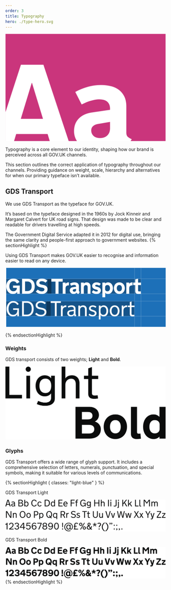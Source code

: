 ```yaml
---
order: 3
title: Typography
hero: ./type-hero.svg
---
```


<div class="hero">

![TODO](./type-hero.svg)

</div>

Typography is a core element to our identity, shaping how our brand is perceived across all GOV.UK channels.

This section outlines the correct application of typography throughout our channels. Providing guidance on weight, scale, hierarchy and alternatives for when our primary typeface isn’t available.

## GDS Transport

We use GDS Transport as the typeface for GOV.UK.

It’s based on the typeface designed in the 1960s by Jock Kinneir and Margaret Calvert for UK road signs. That design was made to be clear and readable for drivers travelling at high speeds.

The Government Digital Service adapted it in 2012 for digital use, bringing the same clarity and people-first approach to government websites.
{% sectionHighlight %}

Using GDS Transport makes GOV.UK easier to recognise and information easier to read on any device.

![TODO](./transport-font.svg)

{% endsectionHighlight %}

### Weights

GDS transport consists of two weights; **Light** and **Bold**.

![TODO](./bold-light.svg)

### Glyphs

GDS Transport offers a wide range of glyph support. It includes a comprehensive selection of letters, numerals, punctuation, and special symbols, making it suitable for various levels of communications.

{% sectionHighlight { classes: "light-blue" } %}

GDS Transport Light

![TODO](./font-specimen-light.svg)

GDS Transport Bold

![TODO](./font-specimen-bold.svg)
{% endsectionHighlight %}

